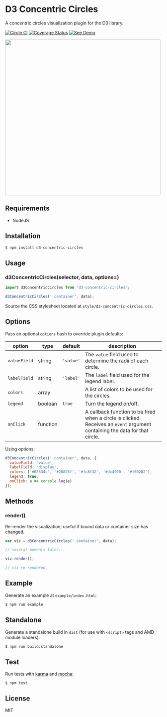 # D3 Concentric Circles

A concentric circles visualization plugin for the D3 library.

[![Circle CI](https://circleci.com/gh/zakangelle/d3-concentric-circles/tree/master.svg?style=shield)](https://circleci.com/gh/zakangelle/d3-concentric-circles/tree/master) [![Coverage Status](https://img.shields.io/coveralls/zakangelle/d3-concentric-circles.svg)](https://coveralls.io/github/zakangelle/d3-concentric-circles?branch=master) [![See Demo](https://img.shields.io/badge/see-demo-28825f.svg)](https://dl.dropboxusercontent.com/u/21334841/demos/d3-concentric-circles/index.html)

<a href="https://dl.dropboxusercontent.com/u/21334841/demos/d3-concentric-circles/index.html">
  <img src='https://www.dropbox.com/s/8mbouimb3pnez9t/d3-concentric-circles.png?raw=1' width='500px' />
</a>

## Requirements

+ NodeJS

## Installation

```sh
$ npm install d3-concentric-circles
```

## Usage

### d3ConcentricCircles(selector, data, options=)

```js
import d3ConcentricCircles from 'd3-concentric-circles';

d3ConcentricCircles('.container', data);
```

Source the CSS stylesheet located at `style/d3-concentric-circles.css`.

## Options

Pass an optional `options` hash to override plugin defaults:

| option        | type      | default   | description                                                   |
|---------------|-----------|-----------|---------------------------------------------------------------|
| `valueField`  | string    | `'value'` | The `value` field used to determine the radii of each circle. |
| `labelField`  | string    | `'label'` | The `label` field used for the legend label.                  |
| `colors`      | array     |           | A list of colors to be used for the circles.                  |
| `legend`      | boolean   | `true`    | Turn the legend on/off.                                       |
| `onClick`     | function  |           | A callback function to be fired when a circle is clicked. Receives an `event` argument containing the data for that circle.                                                 |

Using options:
```js
d3ConcentricCircles('.container', data, {
  valueField: 'value',
  labelField: 'display',
  colors: ['#08534c', '#28825f', '#fc8f32', '#dc4f00', '#f60202'],
  legend: true,
  onClick: e => console.log(e)
});
```

## Methods

### render()
Re-render the visualization; useful if bound data or container size has changed.

```js
var viz = d3ConcentricCircles('.container', data);

// several moments later...

viz.render();

// viz re-rendered
```

## Example

Generate an example at `example/index.html`:

```sh
$ npm run example
```

## Standalone

Generate a standalone build in `dist` (for use with `<script>` tags and AMD module loaders):

```sh
$ npm run build:standalone
```

## Test

Run tests with [karma](https://karma-runner.github.io) and [mocha](https://mochajs.org/):

```
$ npm test
```

## License

MIT
